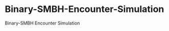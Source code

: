Binary-SMBH-Encounter-Simulation
================================

Binary-SMBH Encounter Simulation 
